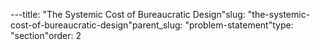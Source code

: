 ---title: "The Systemic Cost of Bureaucratic Design"slug: "the-systemic-cost-of-bureaucratic-design"parent_slug: "problem-statement"type: "section"order: 2